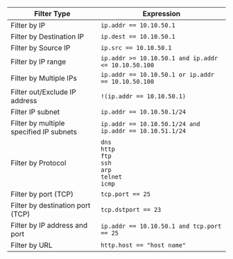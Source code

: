 | Filter Type                              | Expression                                                                 |
| ---------------------------------------- | -------------------------------------------------------------------------- |
| Filter by IP                             | `ip.addr == 10.10.50.1`                                                     |
| Filter by Destination IP                 | `ip.dest == 10.10.50.1`                                                     |
| Filter by Source IP                      | `ip.src == 10.10.50.1`                                                      |
| Filter by IP range                       | `ip.addr >= 10.10.50.1 and ip.addr <= 10.10.50.100`                         |
| Filter by Multiple IPs                   | `ip.addr == 10.10.50.1 or ip.addr == 10.10.50.100`                          |
| Filter out/Exclude IP address            | `!(ip.addr == 10.10.50.1)`                                                  |
| Filter IP subnet                         | `ip.addr == 10.10.50.1/24`                                                  |
| Filter by multiple specified IP subnets  | `ip.addr == 10.10.50.1/24 and ip.addr == 10.10.51.1/24`                     |
| Filter by Protocol                       | `dns`<br>`http`<br>`ftp`<br>`ssh`<br>`arp`<br>`telnet`<br>`icmp`            |
| Filter by port (TCP)                     | `tcp.port == 25`                                                            |
| Filter by destination port (TCP)         | `tcp.dstport == 23`                                                         |
| Filter by IP address and port            | `ip.addr == 10.10.50.1 and tcp.port == 25`                                  |
| Filter by URL                            | `http.host == "host name"`                                                  |